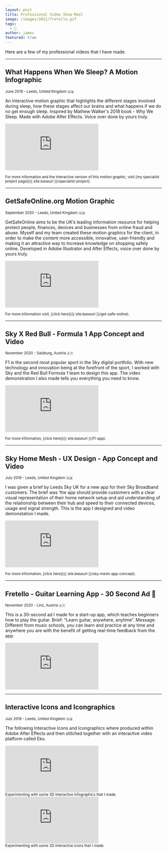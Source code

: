 ```yaml
---
layout: post
title: Professional Video Show-Reel
image: /images/2021/fretello.gif
tags:
  - 📼
author: james
featured: true
---
```


Here are a few of my professional videos that I have made.

---

## What Happens When We Sleep? A Motion Infographic
<small>June 2019 - Leeds, United Kingdom 🇬🇧</small>

An interactive motion graphic that highlights the different stages involved during sleep, how these stages affect our brains and what happens if we do no get enough sleep. Inspired by Mathew Walker's 2018 book - Why We Sleep. Made with Adobe After Effects. Voice over done by yours truly.

<iframe src="https://www.youtube.com/embed/wZAlIN2cgqw" frameborder='0' allowfullscreen></iframe>

<small>For more information and the interactive version of this motion graphic, visit [my specialist project page]({{ site.baseurl }}/specialist-project).</small>

---

## GetSafeOnline.org Motion Graphic
<small>September 2020 - Leeds, United Kingdom 🇬🇧</small>

GetSafeOnline aims to be the UK’s leading information resource for helping protect people, finances, devices and businesses from online fraud and abuse. Myself and my team created these motion graphics for the client, in order to make the content more accessible, innovative, user-friendly and making it an attractive way to increase knowledge on shopping safely online. Developed in Adobe Illustrator and After Effects, voice over done by yours truly.

<iframe src="https://www.youtube.com/embed/NG_lLFoceBQ" frameborder='0' allowfullscreen></iframe>

<small>For more information visit, [click here]({{ site.baseurl }}/get-safe-online).</small>

---

## Sky X Red Bull - Formula 1 App Concept and Video
<small>November 2020 - Salzburg, Austria 🇦🇹</small>

F1 is the second most popular sport in the Sky digital portfolio. With new technology and innovation being at the forefront of the sport, I worked with Sky and the Red Bull Formula 1 team to design this app. The video demonstration I also made tells you everything you need to know.

<iframe src="https://www.youtube.com/embed/ZqGcec5GurU" frameborder='0' allowfullscreen></iframe>

<small>For more information, [click here]({{ site.baseurl }}/f1-app).</small>

---

## Sky Home Mesh - UX Design - App Concept and Video
<small>July 2019 - Leeds, United Kingdom 🇬🇧</small>

I was given a brief by Leeds Sky UK for a new app for their Sky Broadband customers. The brief was ‘the app should provide customers with a clear visual representation of their home network setup and aid understanding of the relationship between their hub and speed to their connected devices, usage and signal strength. This is the app I designed and video demonstation I made.

<iframe src="https://www.youtube.com/embed/6Ems5isTrTw" frameborder='0' allowfullscreen></iframe>

<small>For more information, [click here]({{ site.baseurl }}/sky-mesh-app-concept).</small>

---

## Fretello - Guitar Learning App - 30 Second Ad 🎸
<small>November 2020 - Linz, Austria 🇦🇹</small>

This is a 30-second ad I made for a start-up app, which teaches beginners how to play the guitar.
Brief: “Learn guitar, anywhere, anytime”.
Message: Different from music schools, you can learn and practice at any time and anywhere you are with the benefit of getting real-time feedback from the app.

<iframe src="https://www.youtube.com/embed/N-mTo4m7S4A" frameborder='0' allowfullscreen></iframe>

---


## Interactive Icons and Icongraphics
<small>July 2019 - Leeds, United Kingdom 🇬🇧</small>

The following Interactive Icons and Icongraphics where produced within Adobe After Effects and then stitched together with an interactive video platform called Eko.

<div class='embed-container'>
	<iframe src="https://video.helloeko.com/v/AjQ5dz/embed?autoplay=false&publisherID=h5b9hm" frameborder="0" allowfullscreen></iframe>
</div>
<small>Experimenting with some 3D interactive infographics that I made.</small>
<div class='embed-container'>
	<iframe src="https://video.helloeko.com/v/M037KV/embed?autoplay=false&publisherID=pt1T8W" frameborder="0" allowfullscreen></iframe>
</div>
<small>Experimenting with some 2D interactive icons that I made.</small>

